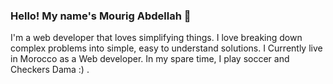 ### Hello! My name's Mourig Abdellah 👋

I'm a web developer that loves simplifying things. I love breaking down complex problems into simple, easy to understand solutions. I Currently live in Morocco as a Web developer. In my spare time, I play soccer and Checkers Dama :) .

